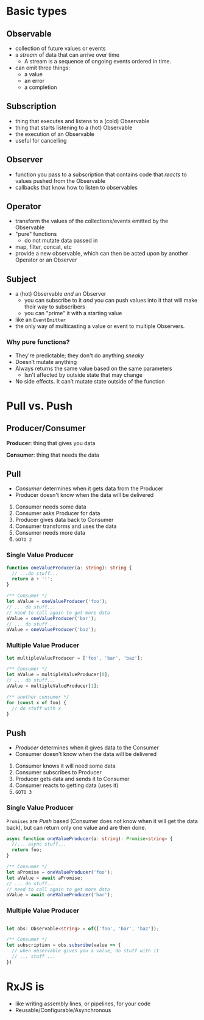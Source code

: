 
# Basic types

## Observable
- collection of future values or events
- a _stream_ of data that can arrive over time
  - A stream is a sequence of ongoing events ordered in time.
- can emit three things:
  - a value
  - an error
  - a completion
## Subscription
- thing that executes and listens to a (cold) Observable
- thing that starts listening to a (hot) Observable
- the execution of an Observable
- useful for cancelling
## Observer
- function you pass to a subscription that contains code that _reacts_ to values pushed from the Observable
- callbacks that know how to listen to observables
## Operator
- transform the values of the collections/events emitted by the Observable
- "pure" functions
  - do not mutate data passed in
- map, filter, concat, etc
- provide a new observable, which can then be acted upon by another Operator or an Observer
## Subject
- a (hot) Observable _and_ an Observer
  - you can subscribe to it _and_ you can push values into it that will make their way to subscribers
  - you can "prime" it with a starting value
- like an `EventEmitter`
- the only way of multicasting a value or event to multiple Observers.

### Why pure functions?
- They're predictable; they don't do anything _sneaky_
- Doesn’t mutate anything
- Always returns the same value based on the same parameters
  - Isn't affected by outside state that may change
- No side effects. It can’t mutate state outside of the function

# Pull vs. Push

## Producer/Consumer

**Producer**: thing that gives you data

**Consumer**: thing that needs the data

## Pull
- _Consumer_ determines when it gets data from the Producer
- Producer doesn't know when the data will be delivered

1. Consumer needs some data
2. Consumer asks Producer for data
3. Producer gives data back to Consumer
4. Consumer transforms and uses the data
5. Consumer needs more data
6. `GOTO 2`

### Single Value Producer
```TypeScript
function oneValueProducer(a: string): string {
  // ...do stuff...
  return a + '!';
}

/** Consumer */
let aValue = oneValueProducer('foo');
// ... do stuff...
// need to call again to get more data
aValue = oneValueProducer('bar');
// ... do stuff ...
aValue = oneValueProducer('baz');
```

### Multiple Value Producer
```TypeScript
let multipleValueProducer = ['foo', 'bar', 'baz'];

/** Consumer */
let aValue = multipleValueProducer[0];
// ... do stuff...
aValue = multipleValueProducer[1];

/** another consumer */
for (const x of foo) {
  // do stuff with x
}
```

## Push
- _Producer_ determines when it gives data to the Consumer
- Consumer doesn't know when the data will be delivered

1. Consumer knows it will need some data
2. Consumer subscribes to Producer
3. Producer gets data and sends it to Consumer
4. Consumer reacts to getting data (uses it)
5. `GOTO 3`

### Single Value Producer

`Promises` are _Push_ based (Consumer does not know when it will get the data back), but can return only one value and are then done.

```TypeScript
async function oneValueProducer(a: string): Promise<string> {
  //... async stuff...
  return foo;
}

/** Consumer */
let aPromise = oneValueProducer('foo');
let aValue = await aPromise;
// ... do stuff...
// need to call again to get more data
aValue = await oneValueProducer('bar');
```

### Multiple Value Producer

```TypeScript

let obs: Observable<string> = of(['foo', 'bar', 'baz']);

/** Consumer */
let subscription = obs.subsribe(value => {
  // when observable gives you a value, do stuff with it
  // ... stuff ...
})
```

# RxJS is
- like writing assembly lines, or pipelines, for your code
- Reusable/Configurable/Asynchronous
